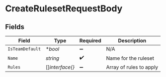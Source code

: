 # CreateRulesetRequestBody


## Fields

| Field                   | Type                    | Required                | Description             |
| ----------------------- | ----------------------- | ----------------------- | ----------------------- |
| `IsTeamDefault`         | **bool*                 | :heavy_minus_sign:      | N/A                     |
| `Name`                  | *string*                | :heavy_check_mark:      | Name for the ruleset    |
| `Rules`                 | []*interface{}*         | :heavy_minus_sign:      | Array of rules to apply |